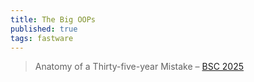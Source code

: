 ```yaml
---
title: The Big OOPs
published: true
tags: fastware
---
```

> Anatomy of a Thirty-five-year Mistake – [BSC 2025](https://www.youtube.com/watch?v=wo84LFzx5nI)
